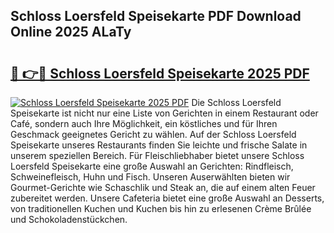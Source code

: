## Schloss Loersfeld Speisekarte PDF Download Online 2025 ALaTy

# <h2><a href="http://gcc3rhl.nevu.top/?p=Schloss+Loersfeld+Speisekarte">🔗 👉🔴 Schloss Loersfeld Speisekarte 2025 PDF</a></h2>

[![Schloss Loersfeld Speisekarte 2025 PDF](https://i.imgur.com/dBaPXMq.png)](http://gcc3rhl.nevu.top/?p=Schloss+Loersfeld+Speisekarte)
Die Schloss Loersfeld Speisekarte ist nicht nur eine Liste von Gerichten in einem Restaurant oder Café, sondern auch Ihre Möglichkeit, ein köstliches und für Ihren Geschmack geeignetes Gericht zu wählen. Auf der Schloss Loersfeld Speisekarte unseres Restaurants finden Sie leichte und frische Salate in unserem speziellen Bereich. Für Fleischliebhaber bietet unsere Schloss Loersfeld Speisekarte eine große Auswahl an Gerichten: Rindfleisch, Schweinefleisch, Huhn und Fisch. Unseren Auserwählten bieten wir Gourmet-Gerichte wie Schaschlik und Steak an, die auf einem alten Feuer zubereitet werden. Unsere Cafeteria bietet eine große Auswahl an Desserts, von traditionellen Kuchen und Kuchen bis hin zu erlesenen Crème Brûlée und Schokoladenstückchen.
